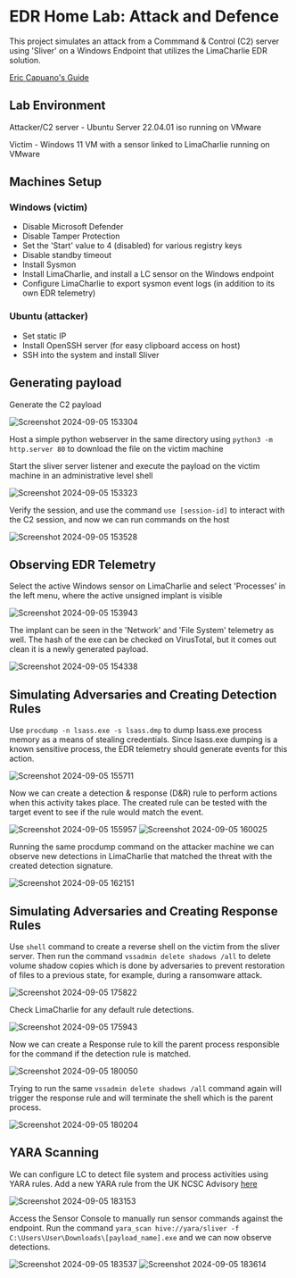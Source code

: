 # EDR Home Lab: Attack and Defence  
This project simulates an attack from a Commmand & Control (C2) server using 'Sliver' on a Windows Endpoint that utilizes the LimaCharlie EDR solution. 

[Eric Capuano's Guide](https://blog.ecapuano.com/p/so-you-want-to-be-a-soc-analyst-part-1e0)

## Lab Environment
Attacker/C2 server - Ubuntu Server 22.04.01 iso running on VMware

Victim - Windows 11 VM with a sensor linked to LimaCharlie running on VMware

## Machines Setup
### Windows (victim)
- Disable Microsoft Defender
- Disable Tamper Protection
- Set the 'Start' value to 4 (disabled) for various registry keys
- Disable standby timeout
- Install Sysmon
- Install LimaCharlie, and install a LC sensor on the Windows endpoint
- Configure LimaCharlie to export sysmon event logs (in addition to its own EDR telemetry)

### Ubuntu (attacker)
- Set static IP
- Install OpenSSH server (for easy clipboard access on host)
- SSH into the system and install Sliver

## Generating payload
Generate the C2 payload 

![Screenshot 2024-09-05 153304](https://github.com/user-attachments/assets/44d260ea-01f1-41c6-a3f0-f7c4aee590b6)

Host a simple python webserver in the same directory using `python3 -m http.server 80` to download the file on the victim machine

Start the sliver server listener and execute the payload on the victim machine in an administrative level shell

![Screenshot 2024-09-05 153323](https://github.com/user-attachments/assets/d0882e36-497f-4104-8611-6d32a40fdc65)

Verify the session, and use the command `use [session-id]` to interact with the C2 session, and now we can run commands on the host

![Screenshot 2024-09-05 153528](https://github.com/user-attachments/assets/4116b11b-e734-4da7-b6a8-b34e33841a5c)

## Observing EDR Telemetry
Select the active Windows sensor on LimaCharlie and select 'Processes' in the left menu, where the active unsigned implant is visible

![Screenshot 2024-09-05 153943](https://github.com/user-attachments/assets/232c1777-76ee-4c64-b0cf-5659be591151)

The implant can be seen in the 'Network' and 'File System' telemetry as well. The hash of the exe can be checked on VirusTotal, but it comes out clean it is a newly generated payload.

![Screenshot 2024-09-05 154338](https://github.com/user-attachments/assets/7d64b022-2c74-4d63-8d55-296d50120a51)

## Simulating Adversaries and Creating Detection Rules
Use `procdump -n lsass.exe -s lsass.dmp` to dump lsass.exe process memory as a means of stealing credentials. Since lsass.exe dumping is a known sensitive process, the EDR telemetry should generate events for this action.

![Screenshot 2024-09-05 155711](https://github.com/user-attachments/assets/decb2d27-2fee-46cf-8154-39c5e03ce899)

Now we can create a detection & response (D&R) rule to perform actions when this activity takes place. The created rule can be tested with the target event to see if the rule would match the event.

![Screenshot 2024-09-05 155957](https://github.com/user-attachments/assets/6b8c9bf5-239f-497d-8c6e-52457068e089)
![Screenshot 2024-09-05 160025](https://github.com/user-attachments/assets/7531f2cd-745d-4d77-9d25-70499c263273)

Running the same procdump command on the attacker machine we can observe new detections in LimaCharlie that matched the threat with the created detection signature.

![Screenshot 2024-09-05 162151](https://github.com/user-attachments/assets/26f1c86d-f90e-44ff-9729-d040848dc0a7)

## Simulating Adversaries and Creating Response Rules
Use `shell` command to create a reverse shell on the victim from the sliver server. Then run the command `vssadmin delete shadows /all` to delete volume shadow copies which is done by adversaries to prevent restoration of files to a previous state, for example, during a ransomware attack.

![Screenshot 2024-09-05 175822](https://github.com/user-attachments/assets/9b924ab9-08f0-4449-9530-0f506e7f80a1)

Check LimaCharlie for any default rule detections.

![Screenshot 2024-09-05 175943](https://github.com/user-attachments/assets/26a8ba3d-5cfd-4394-ba5e-6a3495c7b9d6)

Now we can create a Response rule to kill the parent process responsible for the command if the detection rule is matched.

![Screenshot 2024-09-05 180050](https://github.com/user-attachments/assets/70220319-4695-4099-99d8-71aebb4a5643)

Trying to run the same `vssadmin delete shadows /all` command again will trigger the response rule and will terminate the shell which is the parent process.

![Screenshot 2024-09-05 180204](https://github.com/user-attachments/assets/4e854265-f7ee-4b5a-b808-acc8863da30c)

## YARA Scanning 
We can configure LC to detect file system and process activities using YARA rules. Add a new YARA rule from the UK NCSC Advisory [here](https://www.ncsc.gov.uk/files/Advisory-further-TTPs-associated-with-SVR-cyber-actors.pdf)

![Screenshot 2024-09-05 183153](https://github.com/user-attachments/assets/d2049c50-c255-4f73-b0ee-cabeeb3ebddf)

Access the Sensor Console to manually run sensor commands against the endpoint. Run the command `yara_scan hive://yara/sliver -f C:\Users\User\Downloads\[payload_name].exe` and we can now observe detections.

![Screenshot 2024-09-05 183537](https://github.com/user-attachments/assets/50e448db-bc5d-4d9e-858b-37875273202f)
![Screenshot 2024-09-05 183614](https://github.com/user-attachments/assets/59604928-785c-4598-ae02-6e0887c7c880)

